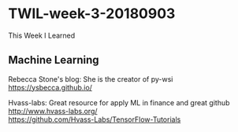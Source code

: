 # TWIL-week-3-20180903
This Week I Learned

## Machine Learning

Rebecca Stone's blog: She is the creator of py-wsi  
https://ysbecca.github.io/

Hvass-labs:  Great resource for apply ML in finance and great github  
http://www.hvass-labs.org/  
https://github.com/Hvass-Labs/TensorFlow-Tutorials

